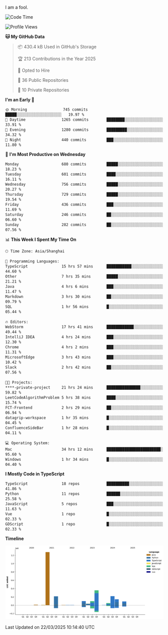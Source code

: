 I am a fool.

<!--START_SECTION:waka-->
![Code Time](http://img.shields.io/badge/Code%20Time-2%2C764%20hrs%2028%20mins-blue)

![Profile Views](http://img.shields.io/badge/Profile%20Views-5-blue)

**🐱 My GitHub Data** 

> 📦 430.4 kB Used in GitHub's Storage 
 > 
> 🏆 213 Contributions in the Year 2025
 > 
> 💼 Opted to Hire
 > 
> 📜 36 Public Repositories 
 > 
> 🔑 10 Private Repositories 
 > 
**I'm an Early 🐤** 

```text
🌞 Morning                745 commits         █████░░░░░░░░░░░░░░░░░░░░   19.97 % 
🌆 Daytime                1265 commits        ████████░░░░░░░░░░░░░░░░░   33.91 % 
🌃 Evening                1280 commits        █████████░░░░░░░░░░░░░░░░   34.32 % 
🌙 Night                  440 commits         ███░░░░░░░░░░░░░░░░░░░░░░   11.80 % 
```
📅 **I'm Most Productive on Wednesday** 

```text
Monday                   680 commits         █████░░░░░░░░░░░░░░░░░░░░   18.23 % 
Tuesday                  601 commits         ████░░░░░░░░░░░░░░░░░░░░░   16.11 % 
Wednesday                756 commits         █████░░░░░░░░░░░░░░░░░░░░   20.27 % 
Thursday                 729 commits         █████░░░░░░░░░░░░░░░░░░░░   19.54 % 
Friday                   436 commits         ███░░░░░░░░░░░░░░░░░░░░░░   11.69 % 
Saturday                 246 commits         ██░░░░░░░░░░░░░░░░░░░░░░░   06.60 % 
Sunday                   282 commits         ██░░░░░░░░░░░░░░░░░░░░░░░   07.56 % 
```


📊 **This Week I Spent My Time On** 

```text
🕑︎ Time Zone: Asia/Shanghai

💬 Programming Languages: 
TypeScript               15 hrs 57 mins      ███████████░░░░░░░░░░░░░░   44.60 % 
Other                    7 hrs 35 mins       █████░░░░░░░░░░░░░░░░░░░░   21.21 % 
Java                     4 hrs 6 mins        ███░░░░░░░░░░░░░░░░░░░░░░   11.47 % 
Markdown                 3 hrs 30 mins       ██░░░░░░░░░░░░░░░░░░░░░░░   09.79 % 
SQL                      1 hr 56 mins        █░░░░░░░░░░░░░░░░░░░░░░░░   05.44 % 

🔥 Editors: 
WebStorm                 17 hrs 41 mins      ████████████░░░░░░░░░░░░░   49.44 % 
IntelliJ IDEA            4 hrs 24 mins       ███░░░░░░░░░░░░░░░░░░░░░░   12.30 % 
Chrome                   4 hrs 2 mins        ███░░░░░░░░░░░░░░░░░░░░░░   11.31 % 
MicrosoftEdge            3 hrs 43 mins       ███░░░░░░░░░░░░░░░░░░░░░░   10.42 % 
Slack                    2 hrs 42 mins       ██░░░░░░░░░░░░░░░░░░░░░░░   07.56 % 

🐱‍💻 Projects: 
****-private-project     21 hrs 24 mins      ███████████████░░░░░░░░░░   59.82 % 
LeetCodeAlgorithmProblem 5 hrs 38 mins       ████░░░░░░░░░░░░░░░░░░░░░   15.74 % 
FCT-Frontend             2 hrs 29 mins       ██░░░░░░░░░░░░░░░░░░░░░░░   06.94 % 
datagrip-workspace       1 hr 35 mins        █░░░░░░░░░░░░░░░░░░░░░░░░   04.45 % 
ConfluenceSideBar        1 hr 28 mins        █░░░░░░░░░░░░░░░░░░░░░░░░   04.11 % 

💻 Operating System: 
Mac                      34 hrs 12 mins      ████████████████████████░   95.60 % 
Windows                  1 hr 34 mins        █░░░░░░░░░░░░░░░░░░░░░░░░   04.40 % 
```

**I Mostly Code in TypeScript** 

```text
TypeScript               18 repos            ██████████░░░░░░░░░░░░░░░   41.86 % 
Python                   11 repos            ██████░░░░░░░░░░░░░░░░░░░   25.58 % 
JavaScript               5 repos             ███░░░░░░░░░░░░░░░░░░░░░░   11.63 % 
Vue                      1 repo              █░░░░░░░░░░░░░░░░░░░░░░░░   02.33 % 
GDScript                 1 repo              █░░░░░░░░░░░░░░░░░░░░░░░░   02.33 % 
```



**Timeline**

![Lines of Code chart](https://raw.githubusercontent.com/VeejaLiu/VeejaLiu/master/assets/bar_graph.png)


 Last Updated on 22/03/2025 10:14:40 UTC
<!--END_SECTION:waka-->

